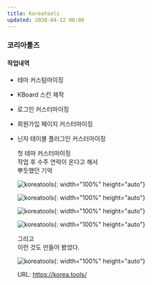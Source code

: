 ```yaml
---
title: Koreatools
updated: 2020-04-12 00:00
---
```


### 코리아툴즈
  
#### 작업내역
- 테마 커스텀마이징
- KBoard 스킨 제작
- 로그인 커스터마이징
- 회원가입 페이지 커스터마이징
- 닌자 테이블 플러그인 커스터마이징
  
	첫 테마 커스터마이징  
	작업 후 수주 연락이 온다고 해서  
	뿌듯했던 기억  
  
	![koreatools](https://github.com/project0210/project0210.github.io/blob/master/_posts/koreatools/001.png?raw=true){: width="100%" height="auto"}
  
	![koreatools](https://github.com/project0210/project0210.github.io/blob/master/_posts/koreatools/002.png?raw=true){: width="100%" height="auto"}
  
	![koreatools](https://github.com/project0210/project0210.github.io/blob/master/_posts/koreatools/002-1.png?raw=true){: width="100%" height="auto"}
  
	![koreatools](https://github.com/project0210/project0210.github.io/blob/master/_posts/koreatools/003.png?raw=true){: width="100%" height="auto"}
  
	그리고  
	이런 것도 만들어 봤었다.  
  
	![koreatools](https://github.com/project0210/project0210.github.io/blob/master/_posts/koreatools/003.png?raw=true){: width="100%" height="auto"}
  
	URL: https://korea.tools/